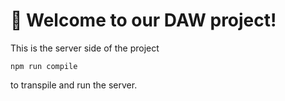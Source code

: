 # 🚀 Welcome to our DAW project!

This is the server side of the project


```
npm run compile
```


to transpile and run the server.
